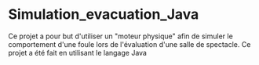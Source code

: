 # Simulation_evacuation_Java
Ce projet a pour but d'utiliser un "moteur physique" afin de simuler le comportement d'une foule lors de l'évaluation d'une salle de spectacle. 
Ce projet a été fait en utilisant le langage Java
